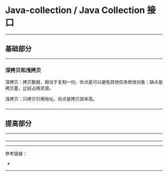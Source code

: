 # Java-collection / Java Collection 接口

---

## 基础部分

---

### 深拷贝和浅拷贝

深拷贝：拷贝数据，相当于复制一份。优点是可以避免其他任务修改对象；缺点是拷贝蔓，比较占用资源。

浅拷贝：只拷贝引用地址。优点是拷贝效率高。

###

###

###

---

## 提高部分

---

###

---







---

参考链接：

- []()

---



